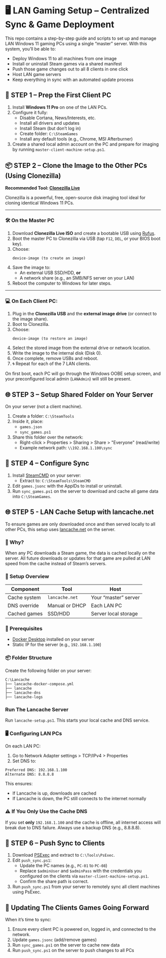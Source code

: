 # 🖥️ LAN Gaming Setup – Centralized Sync & Game Deployment

This repo contains a step-by-step guide and scripts to set up and manage LAN Windows 11 gaming PCs using a single “master” server. With this system, you’ll be able to:

- Deploy Windows 11 to all machines from one image
- Install or uninstall Steam games via a shared manifest
- Push those game changes out to all 8 clients in one click
- Host LAN game servers
- Keep everything in sync with an automated update process

## 🧱 STEP 1 – Prep the First Client PC

1. Install **Windows 11 Pro** on one of the LAN PCs.
2. Configure it fully:
   - Disable Cortana, News/Interests, etc.
   - Install all drivers and updates
   - Install Steam (but don’t log in)
   - Create folder: `C:\SteamGames`
   - Install any default tools (e.g., Chrome, MSI Afterburner)
3. Create a shared local admin account on the PC and prepare for imaging by running `master-client-machine-setup.ps1`.

## 📦 STEP 2 – Clone the Image to the Other PCs (Using Clonezilla)

**Recommended Tool: [Clonezilla Live](https://clonezilla.org/clonezilla-live.php)**

Clonezilla is a powerful, free, open-source disk imaging tool ideal for cloning identical Windows 11 PCs.

---

### 🛠️ On the Master PC

1. Download **Clonezilla Live ISO** and create a bootable USB using [Rufus](https://rufus.ie/).
2. Boot the master PC to Clonezilla via USB (tap `F12`, `DEL`, or your BIOS boot key).
3. Choose:
   ```
   device-image (to create an image)
   ```
4. Save the image to:
   - An external USB SSD/HDD, **or**
   - A network share (e.g., an SMB/NFS server on your LAN)
5. Reboot the computer to Windows for later steps.

---

### 💻 On Each Client PC:

1. Plug in the **Clonezilla USB** and the **external image drive** (or connect to the image share).
2. Boot to Clonezilla.
3. Choose:
   ```
   device-image (to restore an image)
   ```
4. Select the stored image from the external drive or network location.
5. Write the image to the internal disk (Disk 0).
6. Once complete, remove USBs and reboot.
7. 🌀 Repeat for each of the 7 LAN clients.

On first boot, each PC will go through the Windows OOBE setup screen, and your preconfigured local admin (`LANAdmin`) will still be present.

## 🌐 STEP 3 – Setup Shared Folder on Your Server

On your server (not a client machine).
1. Create a folder: `C:\SteamTools`
2. Inside it, place:
   - `games.json`
   - `sync_games.ps1`
3. Share this folder over the network:
   - Right-click > Properties > Sharing > Share > "Everyone" (read/write)
   - Example network path: `\\192.168.1.100\sync`

## 🔁 STEP 4 – Configure Sync

1. Install [SteamCMD](https://developer.valvesoftware.com/wiki/SteamCMD) on your server:
   - Extract to: `C:\SteamTools\SteamCMD`
2. Edit `games.jsonc` with the AppIDs to install or uninstall.
3. Run `sync_games.ps1` on the server to download and cache all game data into `C:\SteamGames`.

## 🌐 STEP 5 - LAN Cache Setup with lancache.net

To ensure games are only downloaded once and then served locally to all other PCs, this setup uses [lancache.net](https://lancache.net) on the server.

### 🚀 Why?

When any PC downloads a Steam game, the data is cached locally on the server. All future downloads or updates for that game are pulled at LAN speed from the cache instead of Steam’s servers.

### 🧱 Setup Overview

| Component          | Tool            | Host                  |
|-------------------|-----------------|-----------------------|
| Cache system       | `lancache.net`  | Your “master” server  |
| DNS override       | Manual or DHCP  | Each LAN PC           |
| Cached games       | SSD/HDD         | Server local storage  |

### 🧰 Prerequisites

- [Docker Desktop](https://www.docker.com/products/docker-desktop) installed on your server
- Static IP for the server (e.g., `192.168.1.100`)

### 📦 Folder Structure

Create the following folder on your server:

```
C:\Lancache
├── lancache-docker-compose.yml
├── lancache
├── lancache-dns
├── lancache-logs
```

### Run The Lancache Server

Run `lancache-setup.ps1`. This starts your local cache and DNS service.

### 🖥️ Configuring LAN PCs

On each LAN PC:
1. Go to Network Adapter settings > TCP/IPv4 > Properties
2. Set DNS to:

```
Preferred DNS: 192.168.1.100
Alternate DNS: 8.8.8.8
```

This ensures:
- If Lancache is up, downloads are cached
- If Lancache is down, the PC still connects to the internet normally

### ⚠️ If You Only Use the Cache DNS

If you set **only** `192.168.1.100` and the cache is offline, all internet access will break due to DNS failure. Always use a backup DNS (e.g., 8.8.8.8).

## 🧨 STEP 6 – Push Sync to Clients

1. Download [PSExec](https://docs.microsoft.com/en-us/sysinternals/downloads/psexec) and extract to `C:\Tools\PsExec`.
2. Edit `push_sync.ps1`:
   - Update the PC names (e.g., `PC-01` to `PC-08`)
   - Replace `$adminUser` and `$adminPass` with the credentials you configured on the clients via `master-client-machine-setup.ps1`.
   - Confirm the share path is correct.
3. Run `push_sync.ps1` from your server to remotely sync all client machines using PsExec.

## 📅 Updating The Clients Games Going Forward

When it’s time to sync:

1. Ensure every client PC is powered on, logged in, and connected to the network.
2. Update `games.jsonc` (add/remove games)
3. Run `sync_games.ps1` on the server to cache new data
4. Run `push_sync.ps1` on the server to push changes to all PCs
